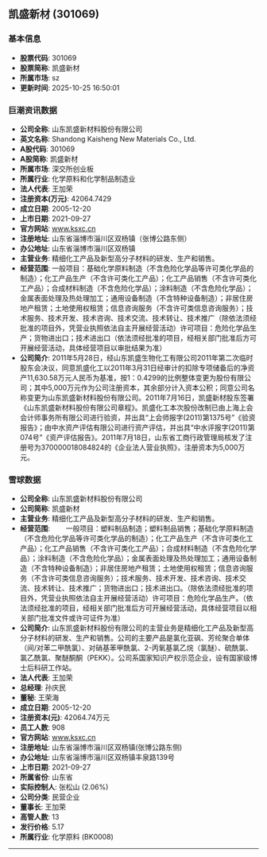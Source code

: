 ## 凯盛新材 (301069)

### 基本信息

- **股票代码**: 301069
- **股票简称**: 凯盛新材
- **所属市场**: sz
- **更新时间**: 2025-10-25 16:50:01

### 巨潮资讯数据

- **公司全称**: 山东凯盛新材料股份有限公司
- **英文名称**: Shandong Kaisheng New Materials Co., Ltd.
- **A股代码**: 301069
- **A股简称**: 凯盛新材
- **所属市场**: 深交所创业板
- **所属行业**: 化学原料和化学制品制造业
- **法人代表**: 王加荣
- **注册资本(万元)**: 42064.7429
- **成立日期**: 2005-12-20
- **上市日期**: 2021-09-27
- **官方网站**: www.ksxc.cn
- **注册地址**: 山东省淄博市淄川区双杨镇（张博公路东侧）
- **办公地址**: 山东省淄博市淄川区双杨镇
- **主营业务**: 精细化工产品及新型高分子材料的研发、生产和销售。
- **经营范围**: 一般项目：基础化学原料制造（不含危险化学品等许可类化学品的制造）；化工产品生产（不含许可类化工产品）；化工产品销售（不含许可类化工产品）；合成材料制造（不含危险化学品）；涂料制造（不含危险化学品）；金属表面处理及热处理加工；通用设备制造（不含特种设备制造）；非居住房地产租赁；土地使用权租赁；信息咨询服务（不含许可类信息咨询服务）；技术服务、技术开发、技术咨询、技术交流、技术转让、技术推广（除依法须经批准的项目外，凭营业执照依法自主开展经营活动）许可项目：危险化学品生产；货物进出口；技术进出口（依法须经批准的项目，经相关部门批准后方可开展经营活动，具体经营项目以审批结果为准）
- **公司简介**: 2011年5月28日，经山东凯盛生物化工有限公司2011年第二次临时股东会决议，同意凯盛化工以2011年3月31日经审计的扣除专项储备后的净资产11,630.58万元人民币为基准，按1：0.4299的比例整体变更为股份有限公司；其中5,000万元作为公司注册资本，其余部分计入资本公积；同意公司名称变更为山东凯盛新材料股份有限公司。2011年7月16日，凯盛新材股东签署《山东凯盛新材料股份有限公司章程》。凯盛化工本次股份改制已由上海上会会计师事务所有限公司进行验资，并出具“上会师报字(2011)第1375号”《验资报告》；由中水资产评估有限公司进行资产评估，并出具“中水评报字(2011)第074号”《资产评估报告》。2011年7月18日，山东省工商行政管理局核发了注册号为370000018084824的《企业法人营业执照》，注册资本为5,000万元。

### 雪球数据

- **公司全称**: 山东凯盛新材料股份有限公司
- **公司简称**: 凯盛新材
- **主营业务**: 精细化工产品及新型高分子材料的研发、生产和销售。
- **经营范围**: 　　一般项目：塑料制品制造；塑料制品销售；基础化学原料制造（不含危险化学品等许可类化学品的制造）；化工产品生产（不含许可类化工产品）；化工产品销售（不含许可类化工产品）；合成材料制造（不含危险化学品）；涂料制造（不含危险化学品）；金属表面处理及热处理加工；通用设备制造（不含特种设备制造）；非居住房地产租赁；土地使用权租赁；信息咨询服务（不含许可类信息咨询服务）；技术服务、技术开发、技术咨询、技术交流、技术转让、技术推广；货物进出口；技术进出口。（除依法须经批准的项目外，凭营业执照依法自主开展经营活动）许可项目：危险化学品生产。（依法须经批准的项目，经相关部门批准后方可开展经营活动，具体经营项目以相关部门批准文件或许可证件为准）
- **公司简介**: 山东凯盛新材料股份有限公司的主营业务是精细化工产品及新型高分子材料的研发、生产和销售。公司的主要产品是氯化亚砜、芳纶聚合单体（间/对苯二甲酰氯）、对硝基苯甲酰氯、2-丙氧基氯乙烷（氯醚）、硫酰氯、氯乙酰氯、聚醚酮酮（PEKK）。公司系国家知识产权示范企业，设有国家级博士后科研工作站。
- **法人代表**: 王加荣
- **总经理**: 孙庆民
- **董秘**: 王荣海
- **成立日期**: 2005-12-20
- **注册资本(元)**: 42064.74万元
- **员工人数**: 908
- **官方网站**: www.ksxc.cn
- **注册地址**: 山东省淄博市淄川区双杨镇(张博公路东侧)
- **办公地址**: 山东省淄博市淄川区双杨镇丰泉路139号
- **上市日期**: 2021-09-27
- **所属省份**: 山东省
- **实际控制人**: 张松山 (2.06%)
- **公司分类**: 民营企业
- **董事长**: 王加荣
- **高管人数**: 13
- **发行价格**: 5.17
- **所属行业**: 化学原料 (BK0008)

---